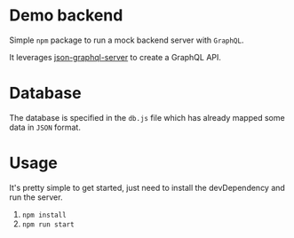 # Demo backend

Simple ```npm``` package to run a mock backend server with ```GraphQL```.

It leverages [json-graphql-server] to create a GraphQL API.

# Database 

The database is specified in the ```db.js``` file which has already mapped some data in ```JSON``` format.

# Usage

It's pretty simple to get started, just need to install the devDependency and run the server.

1. ```npm install```
2. ```npm run start```

[json-graphql-server]: https://github.com/marmelab/json-graphql-server